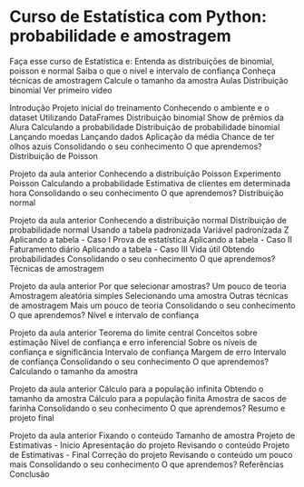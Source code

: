 # Curso de Estatística com Python: probabilidade e amostragem

Faça esse curso de Estatística e:
Entenda as distribuiçōes de binomial, poisson e normal
Saiba o que o nível e intervalo de confiança
Conheça técnicas de amostragem
Calcule o tamanho da amostra
Aulas
Distribuição binomial Ver primeiro vídeo


Introdução
Projeto inicial do treinamento
Conhecendo o ambiente e o dataset
Utilizando DataFrames
Distribuição binomial
Show de prêmios da Alura
Calculando a probabilidade
Distribuição de probabilidade binomial
Lançando moedas
Lançando dados
Aplicação da média
Chance de ter olhos azuis
Consolidando o seu conhecimento
O que aprendemos?
Distribuição de Poisson

Projeto da aula anterior
Conhecendo a distribuição Poisson
Experimento Poisson
Calculando a probabilidade
Estimativa de clientes em determinada hora
Consolidando o seu conhecimento
O que aprendemos?
Distribuição normal

Projeto da aula anterior
Conhecendo a distribuição normal
Distribuição de probabilidade normal
Usando a tabela padronizada
Variável padronizada Z
Aplicando a tabela - Caso I
Prova de estatística
Aplicando a tabela - Caso II
Faturamento diário
Aplicando a tabela - Caso III
Vida útil
Obtendo probabilidades
Consolidando o seu conhecimento
O que aprendemos?
Técnicas de amostragem

Projeto da aula anterior
Por que selecionar amostras?
Um pouco de teoria
Amostragem aleatória simples
Selecionando uma amostra
Outras técnicas de amostragem
Mais um pouco de teoria
Consolidando o seu conhecimento
O que aprendemos?
Nível e intervalo de confiança

Projeto da aula anterior
Teorema do limite central
Conceitos sobre estimação
Nível de confiança e erro inferencial
Sobre os níveis de confiança e significância
Intervalo de confiança
Margem de erro
Intervalo de confiança
Consolidando o seu conhecimento
O que aprendemos?
Calculando o tamanho da amostra

Projeto da aula anterior
Cálculo para a população infinita
Obtendo o tamanho da amostra
Cálculo para a população finita
Amostra de sacos de farinha
Consolidando o seu conhecimento
O que aprendemos?
Resumo e projeto final

Projeto da aula anterior
Fixando o conteúdo
Tamanho de amostra
Projeto de Estimativas - Início
Apresentação do projeto
Revisando o conteúdo
Projeto de Estimativas - Final
Correção do projeto
Revisando o conteúdo um pouco mais
Consolidando o seu conhecimento
O que aprendemos?
Referências
Conclusão
